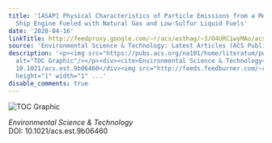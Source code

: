 ```yaml
---
title: '[ASAP] Physical Characteristics of Particle Emissions from a Medium Speed
  Ship Engine Fueled with Natural Gas and Low-Sulfur Liquid Fuels'
date: '2020-04-16'
linkTitle: http://feedproxy.google.com/~r/acs/esthag/~3/O4URC1wyMAo/acs.est.9b06460
source: 'Environmental Science & Technology: Latest Articles (ACS Publications)'
description: '<p><img src="https://pubs.acs.org/na101/home/literatum/publisher/achs/journals/content/esthag/0/esthag.ahead-of-print/acs.est.9b06460/20200416/images/medium/es9b06460_0005.gif"
  alt="TOC Graphic"/></p><div><cite>Environmental Science & Technology</cite></div><div>DOI:
  10.1021/acs.est.9b06460</div><img src="http://feeds.feedburner.com/~r/acs/esthag/~4/O4URC1wyMAo"
  height="1" width="1" ...'
disable_comments: true
---
```

<p><img src="https://pubs.acs.org/na101/home/literatum/publisher/achs/journals/content/esthag/0/esthag.ahead-of-print/acs.est.9b06460/20200416/images/medium/es9b06460_0005.gif" alt="TOC Graphic"/></p><div><cite>Environmental Science & Technology</cite></div><div>DOI: 10.1021/acs.est.9b06460</div><img src="http://feeds.feedburner.com/~r/acs/esthag/~4/O4URC1wyMAo" height="1" width="1" ...